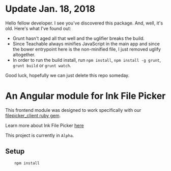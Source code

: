 # Update Jan. 18, 2018

Hello fellow developer. I see you've discovered this package. And, well, it's old. Here's what I've found out:

- Grunt hasn't aged all that well and the uglifier breaks the build.
- Since Teachable always minifies JavaScript in the main app and since the bower entrypoint here is the non-minified file, I just removed uglify altogether.
- In order to run the build install, run `npm install`, `npm install -g grunt`, `grunt build` or `grunt watch`.

Good luck, hopefully we can just delete this repo someday.

# An Angular module for Ink File Picker

This frontend module was designed to work specifically with our [filepicker_client ruby gem](https://github.com/infowrap/filepicker_client).

Learn more about Ink File Picker [here](https://www.inkfilepicker.com/)

This project is currently in `Alpha`.

## Setup

```
	npm install
```
